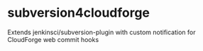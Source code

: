 subversion4cloudforge
=====================

Extends jenkinsci/subversion-plugin with custom notification for CloudForge web commit hooks
